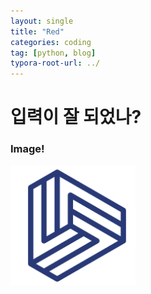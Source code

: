 ```yaml
---
layout: single
title: "Red"
categories: coding
tag: [python, blog]
typora-root-url: ../
---
```


# 입력이 잘 되었나?

### Image!

![mark](/images/2024-01-11-second/mark.png)
